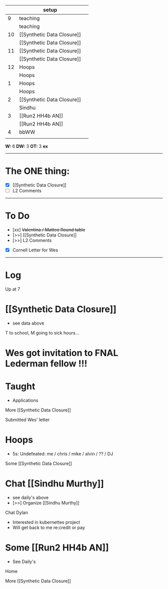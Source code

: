 
|     | setup                      |     |
| --- | -------------------------- | --- |
| 9   | teaching                   |     |
|     | teaching                   |     |
| 10  | [[Synthetic Data Closure]] |     |
|     | [[Synthetic Data Closure]] |     |
| 11  | [[Synthetic Data Closure]] |     |
|     | [[Synthetic Data Closure]] |     |
| 12  | Hoops                      |     |
|     | Hoops                      |     |
| 1   | Hoops                      |     |
|     | Hoops                      |     |
| 2   | [[Synthetic Data Closure]] |     |
|     | Sindhu                     |     |
| 3   | [[Run2 HH4b AN]]           |     |
|     | [[Run2 HH4b AN]]           |     |
| 4   | bbWW                       |     |
|     |                            |     |

**W:** 6 
**DW:** 3
**OT:** 3
**ex** 

---
# The ONE thing: 
- [x] [[Synthetic Data Closure]]
- [ ] L2 Comments

---
# To Do

- [xx]  ~~Valentina / Matteo Round table~~
- [>>]  [[Synthetic Data Closure]]
- [>>] L2 Comments
- [x]  Cornell Letter for Wes

---

# Log

Up at 7

# [[Synthetic Data Closure]]
- see data above

T to school,  M going to sick hours... 

# Wes got invitation to FNAL Lederman fellow !!!


# Taught
- Applications 


More [[Synthetic Data Closure]]

Submitted Wes' letter

# Hoops 
- 5s: Undefeated: me / chris / mike / alvin / ?? / DJ

Some [[Synthetic Data Closure]]

# Chat [[Sindhu Murthy]]
- see daily's above
- [>>] Organize [[Sindhu Murthy]]

Chat Dylan
- Interested in kubernettes project
- Will get back to me re:credit or pay

# Some [[Run2 HH4b AN]] 
- See Daily's

Home

More [[Synthetic Data Closure]]

